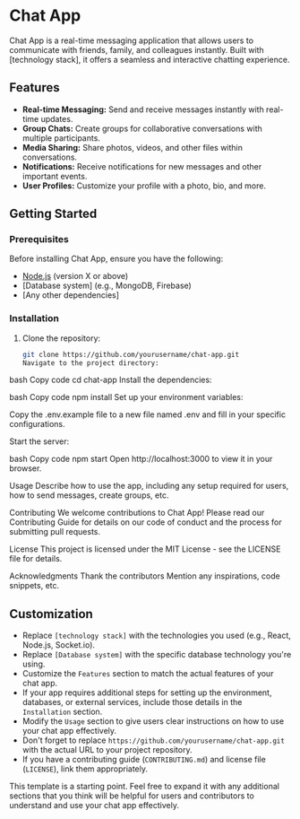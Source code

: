 # Chat App

Chat App is a real-time messaging application that allows users to communicate with friends, family, and colleagues instantly. Built with [technology stack], it offers a seamless and interactive chatting experience.

## Features

- **Real-time Messaging:** Send and receive messages instantly with real-time updates.
- **Group Chats:** Create groups for collaborative conversations with multiple participants.
- **Media Sharing:** Share photos, videos, and other files within conversations.
- **Notifications:** Receive notifications for new messages and other important events.
- **User Profiles:** Customize your profile with a photo, bio, and more.

## Getting Started

### Prerequisites

Before installing Chat App, ensure you have the following:

- [Node.js](https://nodejs.org/) (version X or above)
- [Database system] (e.g., MongoDB, Firebase)
- [Any other dependencies]

### Installation

1. Clone the repository:

   ```bash
   git clone https://github.com/yourusername/chat-app.git
   Navigate to the project directory:
   ```

bash
Copy code
cd chat-app
Install the dependencies:

bash
Copy code
npm install
Set up your environment variables:

Copy the .env.example file to a new file named .env and fill in your specific configurations.

Start the server:

bash
Copy code
npm start
Open http://localhost:3000 to view it in your browser.

Usage
Describe how to use the app, including any setup required for users, how to send messages, create groups, etc.

Contributing
We welcome contributions to Chat App! Please read our Contributing Guide for details on our code of conduct and the process for submitting pull requests.

License
This project is licensed under the MIT License - see the LICENSE file for details.

Acknowledgments
Thank the contributors
Mention any inspirations, code snippets, etc.

## Customization

- Replace `[technology stack]` with the technologies you used (e.g., React, Node.js, Socket.io).
- Replace `[Database system]` with the specific database technology you're using.
- Customize the `Features` section to match the actual features of your chat app.
- If your app requires additional steps for setting up the environment, databases, or external services, include those details in the `Installation` section.
- Modify the `Usage` section to give users clear instructions on how to use your chat app effectively.
- Don't forget to replace `https://github.com/yourusername/chat-app.git` with the actual URL to your project repository.
- If you have a contributing guide (`CONTRIBUTING.md`) and license file (`LICENSE`), link them appropriately.

This template is a starting point. Feel free to expand it with any additional sections that you think will be helpful for users and contributors to understand and use your chat app effectively.
